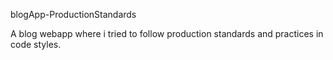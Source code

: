 blogApp-ProductionStandards

A blog webapp where i tried to follow production standards and practices in code styles.